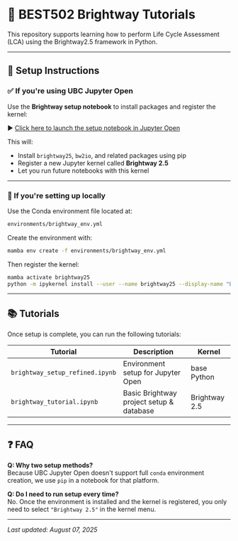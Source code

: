 # 🌱 BEST502 Brightway Tutorials

This repository supports learning how to perform Life Cycle Assessment (LCA) using the Brightway2.5 framework in Python.

---

## 🚀 Setup Instructions

### ✅ If you're using **UBC Jupyter Open**
Use the **Brightway setup notebook** to install packages and register the kernel:

▶️ [Click here to launch the setup notebook in Jupyter Open](https://open.jupyter.ubc.ca/jupyter/user-redirect/git-pull?repo=https://github.com/qtu-UBC/BEST502-AdvancedLCA-Tutorials&branch=main&subPath=setup/brightway/brightway_setup.ipynb)

This will:
- Install `brightway25`, `bw2io`, and related packages using pip
- Register a new Jupyter kernel called **Brightway 2.5**
- Let you run future notebooks with this kernel

---

### 🧪 If you're setting up **locally**
Use the Conda environment file located at:

```bash
environments/brightway_env.yml
```

Create the environment with:

```bash
mamba env create -f environments/brightway_env.yml
```

Then register the kernel:

```bash
mamba activate brightway25
python -m ipykernel install --user --name brightway25 --display-name "Brightway 2.5"
```

---

## 📚 Tutorials

Once setup is complete, you can run the following tutorials:

| Tutorial | Description | Kernel |
|----------|-------------|--------|
| `brightway_setup_refined.ipynb` | Environment setup for Jupyter Open | base Python |
| `brightway_tutorial.ipynb`     | Basic Brightway project setup & database | Brightway 2.5 |

---

## ❓ FAQ

**Q: Why two setup methods?**  
Because UBC Jupyter Open doesn't support full `conda` environment creation, we use `pip` in a notebook for that platform.

**Q: Do I need to run setup every time?**  
No. Once the environment is installed and the kernel is registered, you only need to select `"Brightway 2.5"` in the kernel menu.

---

*Last updated: August 07, 2025*
